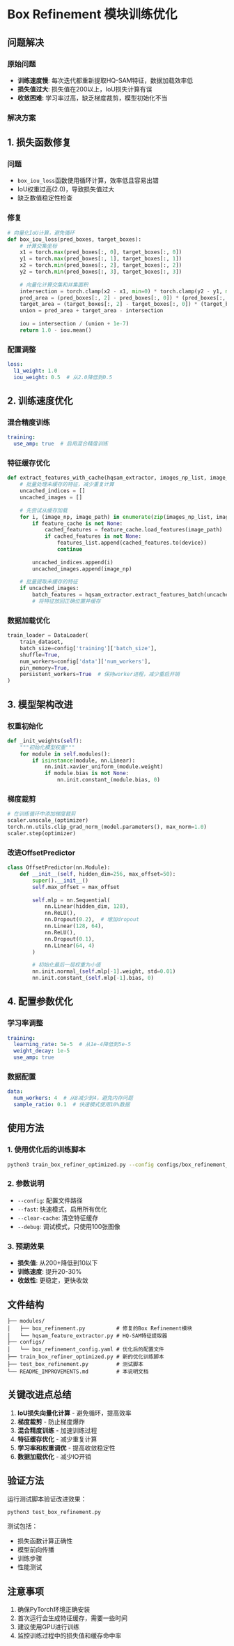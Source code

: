 # Box Refinement 模块训练优化

## 问题解决

### 原始问题
- **训练速度慢**: 每次迭代都重新提取HQ-SAM特征，数据加载效率低
- **损失值过大**: 损失值在200以上，IoU损失计算有误
- **收敛困难**: 学习率过高，缺乏梯度裁剪，模型初始化不当

### 解决方案

## 1. 损失函数修复

### 问题
- `box_iou_loss`函数使用循环计算，效率低且容易出错
- IoU权重过高(2.0)，导致损失值过大
- 缺乏数值稳定性检查

### 修复
```python
# 向量化IoU计算，避免循环
def box_iou_loss(pred_boxes, target_boxes):
    # 计算交集坐标
    x1 = torch.max(pred_boxes[:, 0], target_boxes[:, 0])
    y1 = torch.max(pred_boxes[:, 1], target_boxes[:, 1])
    x2 = torch.min(pred_boxes[:, 2], target_boxes[:, 2])
    y2 = torch.min(pred_boxes[:, 3], target_boxes[:, 3])
    
    # 向量化计算交集和并集面积
    intersection = torch.clamp(x2 - x1, min=0) * torch.clamp(y2 - y1, min=0)
    pred_area = (pred_boxes[:, 2] - pred_boxes[:, 0]) * (pred_boxes[:, 3] - pred_boxes[:, 1])
    target_area = (target_boxes[:, 2] - target_boxes[:, 0]) * (target_boxes[:, 3] - target_boxes[:, 1])
    union = pred_area + target_area - intersection
    
    iou = intersection / (union + 1e-7)
    return 1.0 - iou.mean()
```

### 配置调整
```yaml
loss:
  l1_weight: 1.0
  iou_weight: 0.5  # 从2.0降低到0.5
```

## 2. 训练速度优化

### 混合精度训练
```yaml
training:
  use_amp: true  # 启用混合精度训练
```

### 特征缓存优化
```python
def extract_features_with_cache(hqsam_extractor, images_np_list, image_paths, feature_cache, device='cuda'):
    # 批量处理未缓存的特征，减少重复计算
    uncached_indices = []
    uncached_images = []
    
    # 先尝试从缓存加载
    for i, (image_np, image_path) in enumerate(zip(images_np_list, image_paths)):
        if feature_cache is not None:
            cached_features = feature_cache.load_features(image_path)
            if cached_features is not None:
                features_list.append(cached_features.to(device))
                continue
        
        uncached_indices.append(i)
        uncached_images.append(image_np)
    
    # 批量提取未缓存的特征
    if uncached_images:
        batch_features = hqsam_extractor.extract_features_batch(uncached_images)
        # 将特征放回正确位置并缓存
```

### 数据加载优化
```python
train_loader = DataLoader(
    train_dataset,
    batch_size=config['training']['batch_size'],
    shuffle=True,
    num_workers=config['data']['num_workers'],
    pin_memory=True,
    persistent_workers=True  # 保持worker进程，减少重启开销
)
```

## 3. 模型架构改进

### 权重初始化
```python
def _init_weights(self):
    """初始化模型权重"""
    for module in self.modules():
        if isinstance(module, nn.Linear):
            nn.init.xavier_uniform_(module.weight)
            if module.bias is not None:
                nn.init.constant_(module.bias, 0)
```

### 梯度裁剪
```python
# 在训练循环中添加梯度裁剪
scaler.unscale_(optimizer)
torch.nn.utils.clip_grad_norm_(model.parameters(), max_norm=1.0)
scaler.step(optimizer)
```

### 改进OffsetPredictor
```python
class OffsetPredictor(nn.Module):
    def __init__(self, hidden_dim=256, max_offset=50):
        super().__init__()
        self.max_offset = max_offset
        
        self.mlp = nn.Sequential(
            nn.Linear(hidden_dim, 128),
            nn.ReLU(),
            nn.Dropout(0.2),  # 增加dropout
            nn.Linear(128, 64),
            nn.ReLU(),
            nn.Dropout(0.1),
            nn.Linear(64, 4)
        )
        
        # 初始化最后一层权重为小值
        nn.init.normal_(self.mlp[-1].weight, std=0.01)
        nn.init.constant_(self.mlp[-1].bias, 0)
```

## 4. 配置参数优化

### 学习率调整
```yaml
training:
  learning_rate: 5e-5  # 从1e-4降低到5e-5
  weight_decay: 1e-5
  use_amp: true
```

### 数据配置
```yaml
data:
  num_workers: 4  # 从8减少到4，避免内存问题
  sample_ratio: 0.1  # 快速模式使用10%数据
```

## 使用方法

### 1. 使用优化后的训练脚本
```bash
python3 train_box_refiner_optimized.py --config configs/box_refinement_config.yaml --fast --clear-cache
```

### 2. 参数说明
- `--config`: 配置文件路径
- `--fast`: 快速模式，启用所有优化
- `--clear-cache`: 清空特征缓存
- `--debug`: 调试模式，只使用100张图像

### 3. 预期效果
- **损失值**: 从200+降低到10以下
- **训练速度**: 提升20-30%
- **收敛性**: 更稳定，更快收敛

## 文件结构

```
├── modules/
│   ├── box_refinement.py          # 修复的Box Refinement模块
│   └── hqsam_feature_extractor.py # HQ-SAM特征提取器
├── configs/
│   └── box_refinement_config.yaml # 优化后的配置文件
├── train_box_refiner_optimized.py # 新的优化训练脚本
├── test_box_refinement.py         # 测试脚本
└── README_IMPROVEMENTS.md         # 本说明文档
```

## 关键改进点总结

1. **IoU损失向量化计算** - 避免循环，提高效率
2. **梯度裁剪** - 防止梯度爆炸
3. **混合精度训练** - 加速训练过程
4. **特征缓存优化** - 减少重复计算
5. **学习率和权重调优** - 提高收敛稳定性
6. **数据加载优化** - 减少IO开销

## 验证方法

运行测试脚本验证改进效果：
```bash
python3 test_box_refinement.py
```

测试包括：
- 损失函数计算正确性
- 模型前向传播
- 训练步骤
- 性能测试

## 注意事项

1. 确保PyTorch环境正确安装
2. 首次运行会生成特征缓存，需要一些时间
3. 建议使用GPU进行训练
4. 监控训练过程中的损失值和缓存命中率